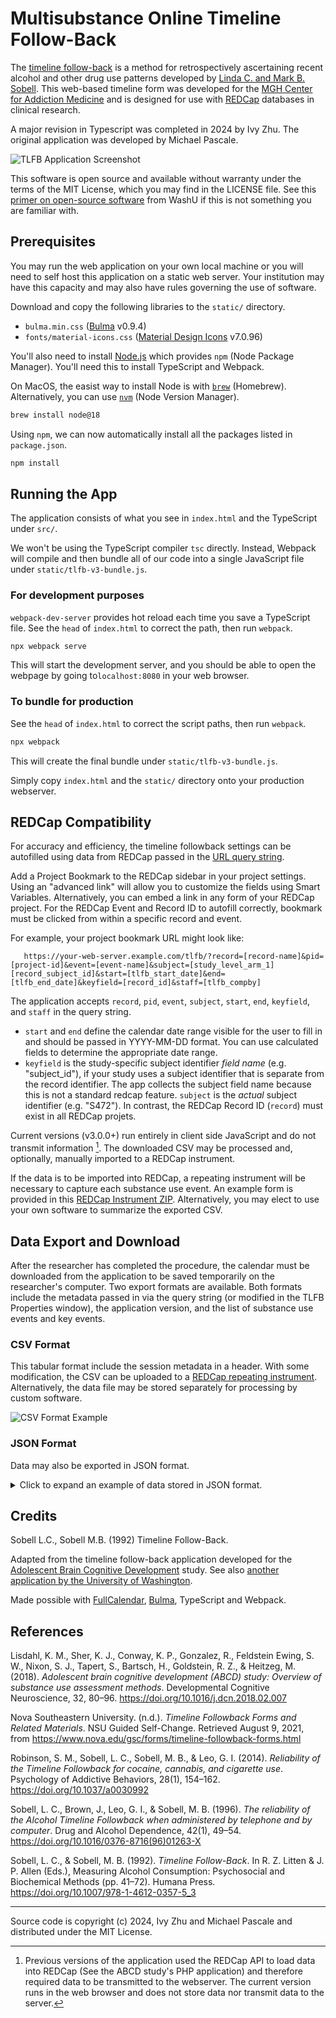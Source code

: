 # Multisubstance Online Timeline Follow-Back

The [timeline follow-back](https://en.wikipedia.org/wiki/Timeline_Followback_Method_Assessment_(Alcohol)) is a method for retrospectively ascertaining recent alcohol and other drug use patterns developed by [Linda C. and Mark B. Sobell](#Credits). This web-based timeline form was developed for the [MGH Center for Addiction Medicine](http://www.mghaddictionmedicine.com/) and is designed for use with [REDCap](https://www.project-redcap.org/) databases in clinical research.

A major revision in Typescript was completed in 2024 by Ivy Zhu. The original application was developed by Michael Pascale.

![TLFB Application Screenshot](https://github.com/user-attachments/assets/67d3ff2f-f43f-485c-ac8a-c0b3d0f13d41)

This software is open source and available without warranty under the terms of the MIT License, which you may find in the LICENSE file. See this [primer on open-source software](https://washu.edu/policies/guide-to-legal-and-ethical-use-of-software/) from WashU if this is not something you are familiar with.

## Prerequisites

You may run the web application on your own local machine or you will need to self host this application on a static web server. Your institution may have this capacity and may also have rules governing the use of software.

Download and copy the following libraries to the `static/` directory.

- `bulma.min.css` ([Bulma](https://bulma.io/) v0.9.4)
- `fonts/material-icons.css` ([Material Design Icons](https://pictogrammers.com/library/mdi/) v7.0.96)

You'll also need to install [Node.js](https://nodejs.org/en) which provides `npm` (Node Package Manager). You'll need this to install TypeScript and Webpack.

On MacOS, the easist way to install Node is with [`brew`](https://brew.sh/) (Homebrew). Alternatively, you can use [`nvm`](https://github.com/nvm-sh/nvm) (Node Version Manager).

```bash
brew install node@18
```

Using `npm`, we can now automatically install all the packages listed in `package.json`.

```bash
npm install
```

## Running the App

The application consists of what you see in `index.html` and the TypeScript under `src/`.

We won't be using the TypeScript compiler `tsc` directly. Instead, Webpack will compile and then bundle all of our code into a single JavaScript file under `static/tlfb-v3-bundle.js`.

### For development purposes

`webpack-dev-server` provides hot reload each time you save a TypeScript file. See the `head` of `index.html` to correct the path, then run `webpack`.

```bash
npx webpack serve
```

This will start the development server, and you should be able to open the webpage by going to`localhost:8080` in your web browser.

### To bundle for production

See the `head` of `index.html` to correct the script paths, then run `webpack`.

```bash
npx webpack
```

This will create the final bundle under `static/tlfb-v3-bundle.js`.

Simply copy `index.html` and the `static/` directory onto your production webserver.

## REDCap Compatibility

For accuracy and efficiency, the timeline followback settings can be autofilled using data from REDCap passed in the [URL query string](https://en.wikipedia.org/wiki/Query_string).

Add a Project Bookmark to the REDCap sidebar in your project settings. Using an "advanced link" will allow you to customize the fields using Smart Variables. Alternatively, you can embed a link in any form of your REDCap project. For the REDCap Event and Record ID to autofill correctly, bookmark must be clicked from within a specific record and event.

For example, your project bookmark URL might look like:
  
```
   https://your-web-server.example.com/tlfb/?record=[record-name]&pid=[project-id]&event=[event-name]&subject=[study_level_arm_1][record_subject_id]&start=[tlfb_start_date]&end=[tlfb_end_date]&keyfield=[record_id]&staff=[tlfb_compby]
```

The application accepts `record`, `pid`, `event`, `subject`, `start`, `end`, `keyfield`, and `staff` in the query string.

- `start` and `end` define the calendar date range visible for the user to fill in and should be passed in YYYY-MM-DD format. You can use calculated fields to determine the appropriate date range.
- `keyfield` is the study-specific subject identifier _field name_ (e.g. "subject_id"), if your study uses a subject identifier that is separate from the record identifier. The app collects the subject field name because this is not a standard redcap feature. `subject` is the _actual_ subject identifier (e.g. "S472"). In contrast, the REDCap Record ID (`record`) must exist in all REDCap projets.

Current versions (v3.0.0+) run entirely in client side JavaScript and do not transmit information [^1]. The downloaded CSV may be processed and, optionally, manually imported to a REDCap instrument.

If the data is to be imported into REDCap, a repeating instrument will be necessary to capture each substance use event. An example form is provided in this [REDCap Instrument ZIP](https://github.com/user-attachments/files/20190265/TimelineFollowback_2025-03-06_1446.zip). Alternatively, you may elect to use your own software to summarize the exported CSV.

## Data Export and Download

After the researcher has completed the procedure, the calendar must be downloaded from the application to be saved temporarily on the researcher's computer. Two export formats are available. Both formats include the metadata passed in via the query string (or modified in the TLFB Properties window), the application version, and the list of substance use events and key events.

### CSV Format

This tabular format include the session metadata in a header. With some modification, the CSV can be uploaded to a [REDCap repeating instrument](https://github.com/user-attachments/files/20190265/TimelineFollowback_2025-03-06_1446.zip). Alternatively, the data file may be stored separately for processing by custom software.

![CSV Format Example](https://github.com/user-attachments/assets/b4bfbfad-33c9-47fc-897a-c0b42260f26f)

### JSON Format

Data may also be exported in JSON format.

<details>
<summary>Click to expand an example of data stored in JSON format.</summary>

```jsonc
{
    "subject": "TEST_001",
    "event": "visit_4_arm_1",
    "pid": "0",
    "start": "2025-04-01",
    "end": "2025-04-30",
    "staff": "research assistant",
    "record": "1",
    "keyfield": "subject_id",
    "datetime": "2025-05-14T15:06:09.304Z",
    "appversion": "3.0.1",
    "events": [
        {
            "_eid": 1,
            "_gid": 1,
            "_title": "Smoked Cannabis 5x | 4 hits",
            "_date": "2025-04-01T00:00:00.000Z",
            "_type": "use",
            "_category": "cb",
            "_substance": "Cannabis",
            "_methodType": "Bowls",
            "_methodTypeOther": null,
            "_method": "Smoked Cannabis",
            "_methodOther": null,
            "_times": 5,
            "_amount": 4,
            "_units": "hits",
            "_unitsOther": null,
            "_note": ""
        },
        // Additional substance use events...
        {
            "_eid": 76,
            "_gid": 51,
            "_title": "Vaped Cannabis 6x | 2 hits",
            "_date": "2025-04-29T00:00:00.000Z",
            "_type": "use",
            "_category": "cb",
            "_substance": "Cannabis",
            "_methodType": "Vape pen",
            "_methodTypeOther": null,
            "_method": "Vaped Cannabis",
            "_methodOther": null,
            "_times": 6,
            "_amount": 2,
            "_units": "hits",
            "_unitsOther": null,
            "_note": ""
        }
    ]
}
```

</details>

## Credits

Sobell L.C., Sobell M.B. (1992) Timeline Follow-Back.

Adapted from the timeline follow-back application developed for the [Adolescent Brain Cognitive Development](https://github.com/ABCD-STUDY/timeline-followback) study. See also [another application by the University of Washington](https://depts.washington.edu/abrc/tlfb/calendar.cgi).

Made possible with [FullCalendar](https://fullcalendar.io/), [Bulma](https://bulma.io/), TypeScript and Webpack.

## References

Lisdahl, K. M., Sher, K. J., Conway, K. P., Gonzalez, R., Feldstein Ewing, S. W., Nixon, S. J., Tapert, S., Bartsch, H., Goldstein, R. Z., & Heitzeg, M. (2018). _Adolescent brain cognitive development (ABCD) study: Overview of substance use assessment methods_. Developmental Cognitive Neuroscience, 32, 80–96. https://doi.org/10.1016/j.dcn.2018.02.007

Nova Southeastern University. (n.d.). _Timeline Followback Forms and Related Materials_. NSU Guided Self-Change. Retrieved August 9, 2021, from https://www.nova.edu/gsc/forms/timeline-followback-forms.html

Robinson, S. M., Sobell, L. C., Sobell, M. B., & Leo, G. I. (2014). _Reliability of the Timeline Followback for cocaine, cannabis, and cigarette use_. Psychology of Addictive Behaviors, 28(1), 154–162. https://doi.org/10.1037/a0030992

Sobell, L. C., Brown, J., Leo, G. I., & Sobell, M. B. (1996). _The reliability of the Alcohol Timeline Followback when administered by telephone and by computer_. Drug and Alcohol Dependence, 42(1), 49–54. https://doi.org/10.1016/0376-8716(96)01263-X

Sobell, L. C., & Sobell, M. B. (1992). _Timeline Follow-Back_. In R. Z. Litten & J. P. Allen (Eds.), Measuring Alcohol Consumption: Psychosocial and Biochemical Methods (pp. 41–72). Humana Press. https://doi.org/10.1007/978-1-4612-0357-5_3


---
Source code is copyright (c) 2024, Ivy Zhu and Michael Pascale and distributed under the MIT License.

[^1]: Previous versions of the application used the REDCap API to load data into REDCap (See the ABCD study's PHP application) and therefore required data to be transmitted to the webserver. The current version runs in the web browser and does not store data nor transmit data to the server.
